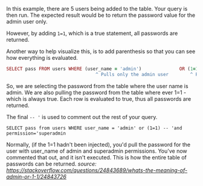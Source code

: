 In this example, there are 5 users being added to the table. Your query is then run. The expected result would be to return the password value for the admin user only.

However, by adding ```1=1```, which is a true statement, all passwords are returned.

Another way to help visualize this, is to add parenthesis so that you can see how everything is evaluated.

```ruby
SELECT pass FROM users WHERE (user_name = 'admin')              OR (1=1) -- '
                                 ^ Pulls only the admin user        ^ Pulls everything because 1=1
```
So, we are selecting the password from the table where the user name is admin. We are also pulling the password from the table where ever 1=1 - which is always true. Each row is evaluated to true, thus all passwords are returned.

The final ```-- '``` is used to comment out the rest of your query.

```SELECT pass from users WHERE user_name = 'admin' or (1=1) -- 'and permission='superadmin```

Normally, (if the 1=1 hadn't been injected), you'd pull the password for the user with user_name of admin and superadmin permissions. You've now commented that out, and it isn't executed. This is how the entire table of passwords can be returned.
*source: https://stackoverflow.com/questions/24843689/whats-the-meaning-of-admin-or-1-1/24843726* 
